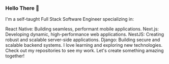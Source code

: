 ### Hello There 👋

I'm a self-taught Full Stack Software Engineer specializing in:

React Native: Building seamless, performant mobile applications.
Next.js: Developing dynamic, high-performance web applications.
NestJS: Creating robust and scalable server-side applications.
Django: Building secure and scalable backend systems.
I love learning and exploring new technologies. Check out my repositories to see my work. Let's create something amazing together!


